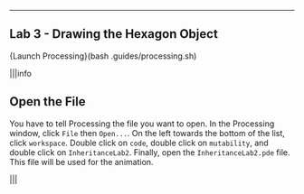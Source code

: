 ----------

## Lab 3 - Drawing the Hexagon Object

{Launch Processing}(bash .guides/processing.sh)

|||info
## Open the File
You have to tell Processing the file you want to open. In the Processing window, click `File` then `Open...`. On the left towards the bottom of the list, click `workspace`. Double click on `code`, double click on `mutability`, and double click on `InheritanceLab2`. Finally, open the `InheritanceLab2.pde` file. This file will be used for the animation.

|||